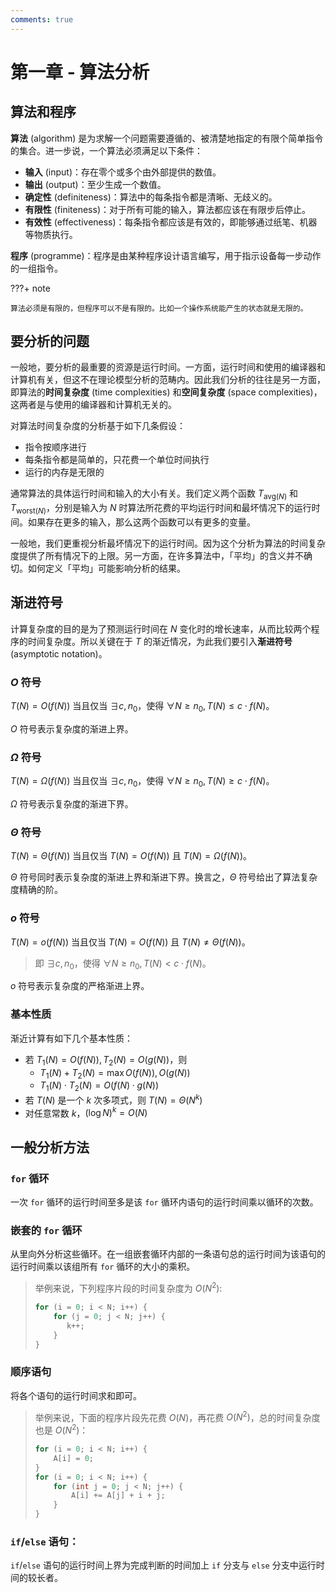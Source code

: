 ```yaml
---
comments: true
---
```


# 第一章 - 算法分析

## 算法和程序

**算法** (algorithm) 是为求解一个问题需要遵循的、被清楚地指定的有限个简单指令的集合。进一步说，一个算法必须满足以下条件：

- **输入** (input)：存在零个或多个由外部提供的数值。
- **输出** (output)：至少生成一个数值。
- **确定性** (definiteness)：算法中的每条指令都是清晰、无歧义的。
- **有限性** (finiteness)：对于所有可能的输入，算法都应该在有限步后停止。
- **有效性** (effectiveness)：每条指令都应该是有效的，即能够通过纸笔、机器等物质执行。

**程序** (programme)：程序是由某种程序设计语言编写，用于指示设备每一步动作的一组指令。

???+ note

    算法必须是有限的，但程序可以不是有限的。比如一个操作系统能产生的状态就是无限的。

## 要分析的问题

一般地，要分析的最重要的资源是运行时间。一方面，运行时间和使用的编译器和计算机有关，但这不在理论模型分析的范畴内。因此我们分析的往往是另一方面，即算法的**时间复杂度** (time complexities) 和**空间复杂度** (space complexities)，这两者是与使用的编译器和计算机无关的。

对算法时间复杂度的分析基于如下几条假设：

- 指令按顺序进行
- 每条指令都是简单的，只花费一个单位时间执行
- 运行的内存是无限的

通常算法的具体运行时间和输入的大小有关。我们定义两个函数 $T_{\text{avg} (N)}$ 和 $T_{\text{worst} (N)}$，分别是输入为 $N$ 时算法所花费的平均运行时间和最坏情况下的运行时间。如果存在更多的输入，那么这两个函数可以有更多的变量。

一般地，我们更重视分析最坏情况下的运行时间。因为这个分析为算法的时间复杂度提供了所有情况下的上限。另一方面，在许多算法中，「平均」的含义并不确切。如何定义「平均」可能影响分析的结果。

## 渐进符号

计算复杂度的目的是为了预测运行时间在 $N$ 变化时的增长速率，从而比较两个程序的时间复杂度。所以关键在于 $T$ 的渐近情况，为此我们要引入**渐进符号** (asymptotic notation)。

### $O$ 符号

$T(N) = O(f(N))$ 当且仅当 $\exists c, n_{0}$，使得 $\forall N \geq n_{0}, T(N) \leq c \cdot f(N)$。

$O$ 符号表示复杂度的渐进上界。

### $\Omega$ 符号

$T(N) = \Omega(f(N))$ 当且仅当 $\exists c, n_{0}$，使得 $\forall N \geq n_{0}, T(N) \geq c \cdot f(N)$。

$\Omega$ 符号表示复杂度的渐进下界。

### $\Theta$ 符号

$T(N) = \Theta(f(N))$ 当且仅当 $T(N) = O(f(N))$ 且 $T(N) = \Omega(f(N))$。

$\Theta$ 符号同时表示复杂度的渐进上界和渐进下界。换言之，$\Theta$ 符号给出了算法复杂度精确的阶。

### $o$ 符号

$T(N) = o(f(N))$ 当且仅当 $T(N) = O(f(N))$ 且 $T(N) \neq \Theta(f(N))$。

> 即 $\exists c, n_{0}$，使得 $\forall N \geq n_{0}, T(N) < c \cdot f(N)$。

$o$ 符号表示复杂度的严格渐进上界。

### 基本性质

渐近计算有如下几个基本性质：

- 若 $T_{1}(N) = O(f(N)), T_{2}(N) = O(g(N))$，则
    - $T_{1}(N) + T_{2}(N) = \max {O(f(N)), O(g(N))}$
    - $T_{1}(N) \cdot T_{2}(N) = O(f(N) \cdot g(N))$
- 若 $T(N)$ 是一个 $k$ 次多项式，则 $T(N) = \Theta (N^{k})$
- 对任意常数 $k$，$(\log N)^{k} = O(N)$

## 一般分析方法

### `for` 循环

一次 `for` 循环的运行时间至多是该 `for` 循环内语句的运行时间乘以循环的次数。

### 嵌套的 `for` 循环

从里向外分析这些循环。在一组嵌套循环内部的一条语句总的运行时间为该语句的运行时间乘以该组所有 `for` 循环的大小的乘积。

> 举例来说，下列程序片段的时间复杂度为 $O(N^{2})$:
>
> ```c
> for (i = 0; i < N; i++) {
>     for (j = 0; j < N; j++) {
>        k++;
>     }
> }
> ```

### 顺序语句

将各个语句的运行时间求和即可。

> 举例来说，下面的程序片段先花费 $O(N)$，再花费 $O(N^{2})$，总的时间复杂度也是 $O(N^{2})$：
>
> ```c
> for (i = 0; i < N; i++) {
>     A[i] = 0;
> }
> for (i = 0; i < N; i++) {
>     for (int j = 0; j < N; j++) {
>         A[i] += A[j] + i + j;
>     }
> }
> ```

### `if`/`else` 语句：

`if`/`else` 语句的运行时间上界为完成判断的时间加上 `if` 分支与 `else` 分支中运行时间的较长者。
